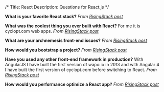 /*
Title: React
Description: Questions for React.js
*/

**What is your favorite React stack?**
_From [RisingStack post](https://blog.risingstack.com/8-react-interview-questions-for-2018/)_

**What was the coolest thing you ever built with React?**
For me it is cyclopt.com web apps.
_From [RisingStack post](https://blog.risingstack.com/8-react-interview-questions-for-2018/)_

**What are your archnemesis front-end issues?**
_From [RisingStack post](https://blog.risingstack.com/8-react-interview-questions-for-2018/)_

**How would you bootstrap a project?**
_From [RisingStack post](https://blog.risingstack.com/8-react-interview-questions-for-2018/)_

**Have you used any other front-end framework in production?**
With AngularJS I have built the first version of wapo.io in 2013 and with Angular 4 I have built the first version of cyclopt.com before switching to React.
_From [RisingStack post](https://blog.risingstack.com/8-react-interview-questions-for-2018/)_

**How would you performance optimize a React app?**
_From [RisingStack post](https://blog.risingstack.com/8-react-interview-questions-for-2018/)_


